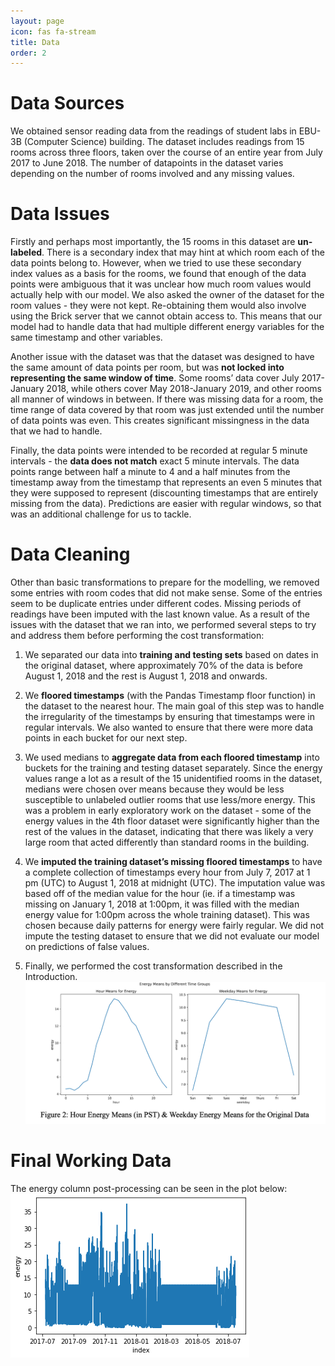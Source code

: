 ```yaml
---
layout: page
icon: fas fa-stream
title: Data
order: 2
---
```

# Data Sources
We obtained sensor reading data from the readings of student labs in EBU-3B (Computer Science) building. The dataset includes readings from 15 rooms across three floors, taken over the course of an entire year from July 2017 to June 2018. The number of datapoints in the dataset varies depending on the number of rooms involved and any missing values.

# Data Issues
Firstly and perhaps most importantly, the 15 rooms in this dataset are <b>un-labeled</b>. There is a secondary index that may hint at which room each of the data points belong to. However, when we tried to use these secondary index values as a basis for the rooms, we found that enough of the data points were ambiguous that it was unclear how much room values would actually help with our model. We also asked the owner of the dataset for the room values - they were not kept. Re-obtaining them would also involve using the Brick server that we cannot obtain access to. This means that our model had to handle data that had multiple different energy variables for the same timestamp and other variables.

Another issue with the dataset was that the dataset was designed to have the same amount of data points per room, but was <b>not locked into representing the same window of time</b>. Some rooms’ data cover July 2017-January 2018, while others cover May 2018-January 2019, and other rooms all manner of windows in between. If there was missing data for a room, the time range of data covered by that room was just extended until the number of data points was even. This creates significant missingness in the data that we had to handle.

Finally, the data points were intended to be recorded at regular 5 minute intervals - the <b>data does not match</b> exact 5 minute intervals. The data points range between half a minute to 4 and a half minutes from the timestamp away from the timestamp that represents an even 5 minutes that they were supposed to represent (discounting timestamps that are entirely missing from the data). Predictions are easier with regular windows, so that was an additional challenge for us to tackle. 


# Data Cleaning
Other than basic transformations to prepare for the modelling, we removed some entries with room codes that did not make sense. Some of the entries seem to be duplicate entries under different codes. Missing periods of readings have been imputed with the last known value. 
As a result of the issues with the dataset that we ran into, we performed several steps to try and address them before performing the cost transformation:
1. We separated our data into <b>training and testing sets</b> based on dates in the original dataset, where approximately 70% of the data is before August 1, 2018 and the rest is August 1, 2018 and onwards.

2. We <b>floored timestamps</b> (with the Pandas Timestamp floor function) in the dataset to the nearest hour. The main goal of this step was to handle the irregularity of the timestamps by ensuring that timestamps were in regular intervals. We also wanted to ensure that there were more data points in each bucket for our next step.

3. We used medians to <b>aggregate data from each floored timestamp</b> into buckets for the training and testing dataset separately. Since the energy values range a lot as a result of the 15 unidentified rooms in the dataset, medians were chosen over means because they would be less susceptible to unlabeled outlier rooms that use less/more energy. This was a problem in early exploratory work on the dataset - some of the energy values in the 4th floor dataset were significantly higher than the rest of the values in the dataset, indicating that there was likely a very large room that acted differently than standard rooms in the building.

4. We <b>imputed the training dataset’s missing floored timestamps</b> to have a complete collection of timestamps every hour from July 7, 2017 at 1 pm (UTC) to August 1, 2018 at midnight (UTC). The imputation value was based off of the median value for the hour (ie. if a timestamp was missing on January 1, 2018 at 1:00pm, it was filled with the median energy value for 1:00pm across the whole training dataset). This was chosen because daily patterns for energy were fairly regular. We did not impute the testing dataset to ensure that we did not evaluate our model on predictions of false values.

5. Finally, we performed the cost transformation described in the Introduction.
![Energy Means](/assets/means.png)



# Final Working Data
The energy column post-processing can be seen in the plot below:
![Cleaned Energy Readings](/assets/energyplot.png)